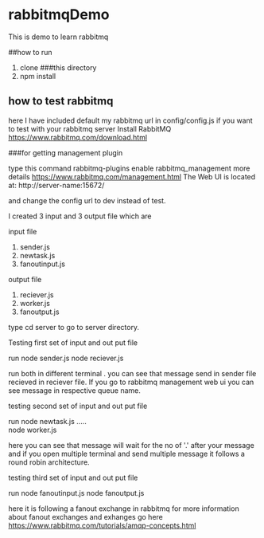 # rabbitmqDemo
This is demo to learn rabbitmq

##how to run

1. clone ###this directory
2. npm install

## how to test rabbitmq

here I have included default my rabbitmq url in config/config.js if you want to test with your rabbitmq server 
Install RabbitMQ https://www.rabbitmq.com/download.html

###for getting management plugin 

type this command 
rabbitmq-plugins enable rabbitmq_management more details https://www.rabbitmq.com/management.html
The Web UI is located at: http://server-name:15672/ 


and change the config url to dev instead of test. 

I created 3 input and 3 output file which are 

input file 
1. sender.js
2. newtask.js
3. fanoutinput.js

output file
1. reciever.js
2. worker.js
3. fanoutput.js

type cd server to go to server directory.

Testing first set of input and out put file

run 
node sender.js 
node reciever.js 

run both in different terminal . you can see that message send in sender file recieved in reciever file. 
If you go to rabbitmq management web ui you can see message in respective queue name.

testing second set of input and out put file

run 
node newtask.js <yourmessage>.....         
node worker.js

here you can see that message will wait for the no of '.' after your message and 
if you open multiple terminal and send multiple message it follows a round robin architecture.

testing third set of input and out put file

run 
node fanoutinput.js
node fanoutput.js

here it is following a fanout exchange in rabbitmq for more information about fanout exchanges and exhanges go here https://www.rabbitmq.com/tutorials/amqp-concepts.html




